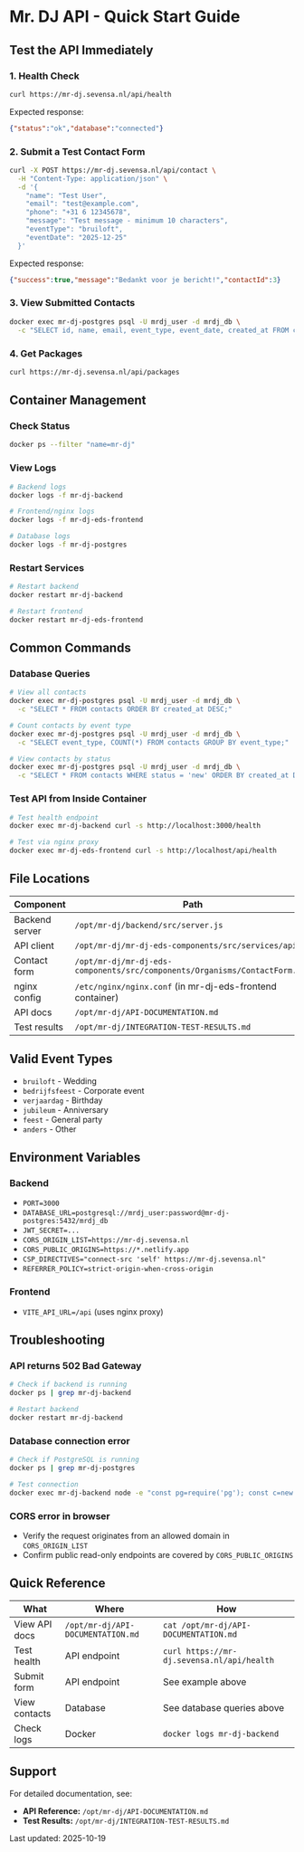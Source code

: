 # Mr. DJ API - Quick Start Guide

## Test the API Immediately

### 1. Health Check
```bash
curl https://mr-dj.sevensa.nl/api/health
```

Expected response:
```json
{"status":"ok","database":"connected"}
```

### 2. Submit a Test Contact Form
```bash
curl -X POST https://mr-dj.sevensa.nl/api/contact \
  -H "Content-Type: application/json" \
  -d '{
    "name": "Test User",
    "email": "test@example.com",
    "phone": "+31 6 12345678",
    "message": "Test message - minimum 10 characters",
    "eventType": "bruiloft",
    "eventDate": "2025-12-25"
  }'
```

Expected response:
```json
{"success":true,"message":"Bedankt voor je bericht!","contactId":3}
```

### 3. View Submitted Contacts
```bash
docker exec mr-dj-postgres psql -U mrdj_user -d mrdj_db \
  -c "SELECT id, name, email, event_type, event_date, created_at FROM contacts ORDER BY id DESC LIMIT 5;"
```

### 4. Get Packages
```bash
curl https://mr-dj.sevensa.nl/api/packages
```

## Container Management

### Check Status
```bash
docker ps --filter "name=mr-dj"
```

### View Logs
```bash
# Backend logs
docker logs -f mr-dj-backend

# Frontend/nginx logs
docker logs -f mr-dj-eds-frontend

# Database logs
docker logs -f mr-dj-postgres
```

### Restart Services
```bash
# Restart backend
docker restart mr-dj-backend

# Restart frontend
docker restart mr-dj-eds-frontend
```

## Common Commands

### Database Queries
```bash
# View all contacts
docker exec mr-dj-postgres psql -U mrdj_user -d mrdj_db \
  -c "SELECT * FROM contacts ORDER BY created_at DESC;"

# Count contacts by event type
docker exec mr-dj-postgres psql -U mrdj_user -d mrdj_db \
  -c "SELECT event_type, COUNT(*) FROM contacts GROUP BY event_type;"

# View contacts by status
docker exec mr-dj-postgres psql -U mrdj_user -d mrdj_db \
  -c "SELECT * FROM contacts WHERE status = 'new' ORDER BY created_at DESC;"
```

### Test API from Inside Container
```bash
# Test health endpoint
docker exec mr-dj-backend curl -s http://localhost:3000/health

# Test via nginx proxy
docker exec mr-dj-eds-frontend curl -s http://localhost/api/health
```

## File Locations

| Component | Path |
|-----------|------|
| Backend server | `/opt/mr-dj/backend/src/server.js` |
| API client | `/opt/mr-dj/mr-dj-eds-components/src/services/api.js` |
| Contact form | `/opt/mr-dj/mr-dj-eds-components/src/components/Organisms/ContactForm.jsx` |
| nginx config | `/etc/nginx/nginx.conf` (in mr-dj-eds-frontend container) |
| API docs | `/opt/mr-dj/API-DOCUMENTATION.md` |
| Test results | `/opt/mr-dj/INTEGRATION-TEST-RESULTS.md` |

## Valid Event Types

- `bruiloft` - Wedding
- `bedrijfsfeest` - Corporate event
- `verjaardag` - Birthday
- `jubileum` - Anniversary
- `feest` - General party
- `anders` - Other

## Environment Variables

### Backend
- `PORT=3000`
- `DATABASE_URL=postgresql://mrdj_user:password@mr-dj-postgres:5432/mrdj_db`
- `JWT_SECRET=...`
- `CORS_ORIGIN_LIST=https://mr-dj.sevensa.nl`
- `CORS_PUBLIC_ORIGINS=https://*.netlify.app`
- `CSP_DIRECTIVES="connect-src 'self' https://mr-dj.sevensa.nl"`
- `REFERRER_POLICY=strict-origin-when-cross-origin`

### Frontend
- `VITE_API_URL=/api` (uses nginx proxy)

## Troubleshooting

### API returns 502 Bad Gateway
```bash
# Check if backend is running
docker ps | grep mr-dj-backend

# Restart backend
docker restart mr-dj-backend
```

### Database connection error
```bash
# Check if PostgreSQL is running
docker ps | grep mr-dj-postgres

# Test connection
docker exec mr-dj-backend node -e "const pg=require('pg'); const c=new pg.Client({connectionString:process.env.DATABASE_URL}); c.connect().then(()=>console.log('OK')).catch(e=>console.error(e.message));"
```

### CORS error in browser
- Verify the request originates from an allowed domain in `CORS_ORIGIN_LIST`
- Confirm public read-only endpoints are covered by `CORS_PUBLIC_ORIGINS`

## Quick Reference

| What | Where | How |
|------|-------|-----|
| View API docs | `/opt/mr-dj/API-DOCUMENTATION.md` | `cat /opt/mr-dj/API-DOCUMENTATION.md` |
| Test health | API endpoint | `curl https://mr-dj.sevensa.nl/api/health` |
| Submit form | API endpoint | See example above |
| View contacts | Database | See database queries above |
| Check logs | Docker | `docker logs mr-dj-backend` |

## Support

For detailed documentation, see:
- **API Reference:** `/opt/mr-dj/API-DOCUMENTATION.md`
- **Test Results:** `/opt/mr-dj/INTEGRATION-TEST-RESULTS.md`

Last updated: 2025-10-19

